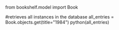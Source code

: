 from bookshelf.model import Book

#retrieves all instances in the database
all_entries = Book.objects.get(title="1984")
python(all_entries)